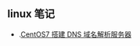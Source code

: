 ## linux 笔记
- .[CentOS7 搭建 DNS 域名解析服务器](https://github.com/dgema/linux-note/blob/master/node/1.0-CentOS7%E6%90%AD%E5%BB%BADNS%E5%9F%9F%E5%90%8D%E8%A7%A3%E6%9E%90%E6%9C%8D%E5%8A%A1%E5%99%A8.md)

